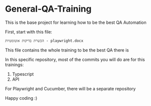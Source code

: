 # General-QA-Training

This is the base project for learning how to be the best QA Automation

First, start with this file:

```
הכשרת בדיקות אוטומטיות - playwright.docx
```

This file contains the whole training to be the best QA there is

In this specific repository, most of the commits you will do are for this trainings:

1. Typescript
2. API

For Playwright and Cucumber, there will be a separate repository

Happy coding :)
